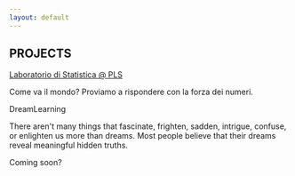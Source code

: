 ```yaml
---
layout: default
---
```



## PROJECTS


[Laboratorio di Statistica @ PLS](https://aldosolari.github.io/PLS/)

Come va il mondo? Proviamo a rispondere con la forza dei numeri.


DreamLearning

There aren't many things that fascinate, frighten, sadden, intrigue, confuse, or enlighten us more than dreams. 
Most people believe that their dreams reveal meaningful hidden truths.

Coming soon?